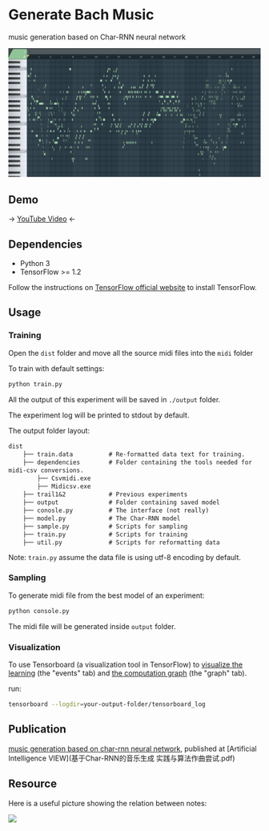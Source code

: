 # Generate Bach Music

music generation based on Char-RNN neural network



![](docs/first-good-piece-visualized.png)





## Demo

→ [YouTube Video](https://www.youtube.com/watch?v=9aHlzev4pPM) ←





## Dependencies

- Python 3
- TensorFlow >= 1.2

Follow the instructions on [TensorFlow official website](https://www.tensorflow.org/) to install TensorFlow. 





## Usage
### Training

Open the `dist` folder and move all the source midi files into the `midi` folder

To train with default settings:
```bash
python train.py
```

All the output of this experiment will be saved in `./output` folder. 

The experiment log will be printed to stdout by default. 

The output folder layout: 
```
dist
    ├── train.data			# Re-formatted data text for training.
    ├── dependencies		# Folder containing the tools needed for midi-csv conversions.
        ├── Csvmidi.exe
        ├── Midicsv.exe
    ├── trail1&2         	# Previous experiments
    ├── output              # Folder containing saved model
    ├── conosle.py			# The interface (not really)
    ├── model.py			# The Char-RNN model
    ├── sample.py			# Scripts for sampling
    ├── train.py			# Scripts for training
    ├── util.py				# Scripts for reformatting data
```

Note: `train.py` assume the data file is using utf-8 encoding by default.




### Sampling
To generate midi file from the best model of an experiment:
```bash
python console.py
```
The midi file will be generated inside `output` folder.



### Visualization

To use Tensorboard (a visualization tool in TensorFlow) to [visualize the learning](https://www.tensorflow.org/get_started/summaries_and_tensorboard#tensorboard-visualizing-learning) (the "events" tab) and [the computation graph](https://www.tensorflow.org/versions/r0.8/how_tos/graph_viz/index.html#tensorboard-graph-visualization) (the "graph" tab).

run:
```bash
tensorboard --logdir=your-output-folder/tensorboard_log
```





## Publication

[music generation based on char-rnn neural network](doc/music_generation_based_on_char-rnn_neural_network.html), published at [Artificial Intelligence VIEW](基于Char-RNN的音乐生成 实践与算法作曲尝试.pdf)





## Resource

Here is a useful picture showing the relation between notes:

![](https://raw.githubusercontent.com/Conchylicultor/MusicGenerator/master/data/test/midi_keyboard_correspondance.png)